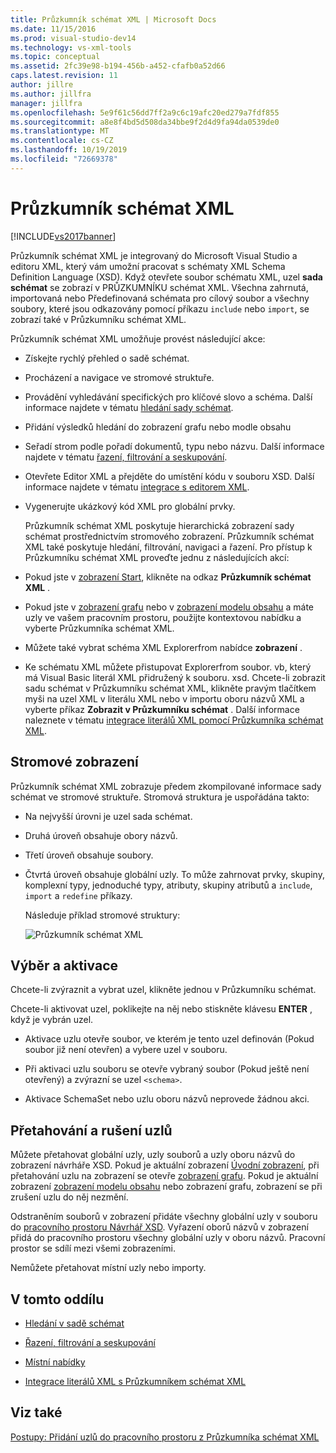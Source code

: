 ```yaml
---
title: Průzkumník schémat XML | Microsoft Docs
ms.date: 11/15/2016
ms.prod: visual-studio-dev14
ms.technology: vs-xml-tools
ms.topic: conceptual
ms.assetid: 2fc39e98-b194-456b-a452-cfafb0a52d66
caps.latest.revision: 11
author: jillre
ms.author: jillfra
manager: jillfra
ms.openlocfilehash: 5e9f61c56dd7ff2a9c6c19afc20ed279a7fdf855
ms.sourcegitcommit: a8e8f4bd5d508da34bbe9f2d4d9fa94da0539de0
ms.translationtype: MT
ms.contentlocale: cs-CZ
ms.lasthandoff: 10/19/2019
ms.locfileid: "72669378"
---
```

# <a name="xml-schema-explorer"></a>Průzkumník schémat XML
[!INCLUDE[vs2017banner](../includes/vs2017banner.md)]

Průzkumník schémat XML je integrovaný do Microsoft Visual Studio a editoru XML, který vám umožní pracovat s schématy XML Schema Definition Language (XSD). Když otevřete soubor schématu XML, uzel **sada schémat** se zobrazí v PRŮZKUMNÍKU schémat XML. Všechna zahrnutá, importovaná nebo Předefinovaná schémata pro cílový soubor a všechny soubory, které jsou odkazovány pomocí příkazu `include` nebo `import`, se zobrazí také v Průzkumníku schémat XML.

 Průzkumník schémat XML umožňuje provést následující akce:

- Získejte rychlý přehled o sadě schémat.

- Procházení a navigace ve stromové struktuře.

- Provádění vyhledávání specifických pro klíčové slovo a schéma. Další informace najdete v tématu [hledání sady schémat](../xml-tools/searching-the-schema-set.md).

- Přidání výsledků hledání do zobrazení grafu nebo modle obsahu

- Seřadí strom podle pořadí dokumentů, typu nebo názvu. Další informace najdete v tématu [řazení, filtrování a seskupování](../xml-tools/sorting-filtering-and-grouping-xml-schema-explorer.md).

- Otevřete Editor XML a přejděte do umístění kódu v souboru XSD. Další informace najdete v tématu [integrace s editorem XML](../xml-tools/integration-with-xml-editor.md).

- Vygenerujte ukázkový kód XML pro globální prvky.

  Průzkumník schémat XML poskytuje hierarchická zobrazení sady schémat prostřednictvím stromového zobrazení. Průzkumník schémat XML také poskytuje hledání, filtrování, navigaci a řazení. Pro přístup k Průzkumníku schémat XML proveďte jednu z následujících akcí:

- Pokud jste v [zobrazení Start](../xml-tools/start-view.md), klikněte na odkaz **Průzkumník schémat XML** .

- Pokud jste v [zobrazení grafu](../xml-tools/graph-view.md) nebo v [zobrazení modelu obsahu](../xml-tools/content-model-view.md) a máte uzly ve vašem pracovním prostoru, použijte kontextovou nabídku a vyberte Průzkumníka schémat XML.

- Můžete také vybrat schéma XML Explorerfrom nabídce **zobrazení** .

- Ke schématu XML můžete přistupovat Explorerfrom soubor. vb, který má Visual Basic literál XML přidružený k souboru. xsd. Chcete-li zobrazit sadu schémat v Průzkumníku schémat XML, klikněte pravým tlačítkem myši na uzel XML v literálu XML nebo v importu oboru názvů XML a vyberte příkaz **Zobrazit v Průzkumníku schémat** . Další informace naleznete v tématu [integrace literálů XML pomocí Průzkumníka schémat XML](../xml-tools/integration-of-xml-literals-with-xml-schema-explorer.md).

## <a name="tree-view"></a>Stromové zobrazení
 Průzkumník schémat XML zobrazuje předem zkompilované informace sady schémat ve stromové struktuře. Stromová struktura je uspořádána takto:

- Na nejvyšší úrovni je uzel sada schémat.

- Druhá úroveň obsahuje obory názvů.

- Třetí úroveň obsahuje soubory.

- Čtvrtá úroveň obsahuje globální uzly. To může zahrnovat prvky, skupiny, komplexní typy, jednoduché typy, atributy, skupiny atributů a `include`, `import` a `redefine` příkazy.

  Následuje příklad stromové struktury:

  ![Průzkumník schémat XML](../xml-tools/media/xmlschemaexplorer.gif "XMLSchemaExplorer")

## <a name="selection-and-activation"></a>Výběr a aktivace
 Chcete-li zvýraznit a vybrat uzel, klikněte jednou v Průzkumníku schémat.

 Chcete-li aktivovat uzel, poklikejte na něj nebo stiskněte klávesu **ENTER** , když je vybrán uzel.

- Aktivace uzlu otevře soubor, ve kterém je tento uzel definován (Pokud soubor již není otevřen) a vybere uzel v souboru.

- Při aktivaci uzlu souboru se otevře vybraný soubor (Pokud ještě není otevřený) a zvýrazní se uzel `<schema>`.

- Aktivace SchemaSet nebo uzlu oboru názvů neprovede žádnou akci.

## <a name="draging-and-dropping-nodes"></a>Přetahování a rušení uzlů
 Můžete přetahovat globální uzly, uzly souborů a uzly oboru názvů do zobrazení návrháře XSD. Pokud je aktuální zobrazení [Úvodní zobrazení](../xml-tools/start-view.md), při přetahování uzlu na zobrazení se otevře [zobrazení grafu](../xml-tools/graph-view.md). Pokud je aktuální zobrazení [zobrazení modelu obsahu](../xml-tools/content-model-view.md) nebo zobrazení grafu, zobrazení se při zrušení uzlu do něj nezmění.

 Odstraněním souborů v zobrazení přidáte všechny globální uzly v souboru do [pracovního prostoru Návrhář XSD](../xml-tools/xml-schema-designer-workspace.md). Vyřazení oborů názvů v zobrazení přidá do pracovního prostoru všechny globální uzly v oboru názvů. Pracovní prostor se sdílí mezi všemi zobrazeními.

 Nemůžete přetahovat místní uzly nebo importy.

## <a name="in-this-section"></a>V tomto oddílu

- [Hledání v sadě schémat](../xml-tools/searching-the-schema-set.md)

- [Řazení, filtrování a seskupování](../xml-tools/sorting-filtering-and-grouping-xml-schema-explorer.md)

- [Místní nabídky](../xml-tools/context-menus-xml-schema-explorer.md)

- [Integrace literálů XML s Průzkumníkem schémat XML](../xml-tools/integration-of-xml-literals-with-xml-schema-explorer.md)

## <a name="see-also"></a>Viz také
 [Postupy: Přidání uzlů do pracovního prostoru z Průzkumníka schémat XML](../xml-tools/how-to-add-nodes-to-the-workspace-from-the-xml-schema-explorer.md)

